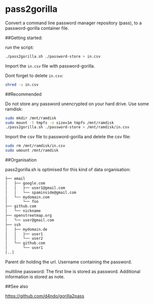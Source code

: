 # pass2gorilla
Convert a command line password manager repository (pass), to a password-gorilla container file.

##Getting started:

run the script:

```bash
./pass2gorilla.sh ./password-store > in.csv
```

Import the ```in.csv``` file with password-gorilla.

Dont forget to delete ```in.csv```:

```bash
shred -u in.csv
```

##Recommended

Do not store any password unencrypted on your hard drive. Use some ramdisk:

```bash
sudo mkdir /mnt/ramdisk
sudo mount -t tmpfs -o size=1m tmpfs /mnt/ramdisk
./pass2gorilla.sh ./password-store > /mnt/ramdisk/in.csv
```

Import the csv file to password-gorilla and delete the csv file:

```bash
sudo rm /mnt/ramdisk/in.csv
sudo umount /mnt/ramdisk
```

##Organisation 

pass2gorilla.sh is optimised for this kind of data organisation:

```bash
├── email
│   ├── google.com
│   │   ├── user1@gmail.com
│   │   └── spaminside@gmail.com
│   └── mydomain.com
│       └── foo
├── github.com
│   └── nickname
├── openstreetmap.org
│   └── user@gmail.com
├── ssh
│   ├── mydomain.de
│   │   ├── user1
│   │   └── user2
│   └── github.com
│       └── user1
[..]
```

Parent dir holding the url. Username containing the password. 

multiline password: The first line is stored as password. Additional information is stored as note.

##See also

https://github.com/d4ndo/gorilla2pass
